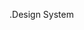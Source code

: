 <!-- .Colors -->
<!-- .Customization -->
<!-- .Typography -->
<!-- .Spaces & sizes -->
<!-- .Flex -->
<!-- .Grids -->
<!-- .Layouts -->
<!-- .Borders -->
<!-- .Effects & filters -->
<!-- .Animations -->
.Design System 


<!-- //!Core concepts -->
<!-- //! Dark mode -->
